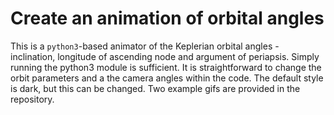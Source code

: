 
# Create an animation of orbital angles

This is a `python3`-based animator of the Keplerian orbital angles - inclination, longitude of ascending node and argument of periapsis. Simply running the python3 module is sufficient. It is straightforward to change the orbit parameters and a the camera angles within the code. The default style is dark, but this can be changed. Two example gifs are provided in the repository.
